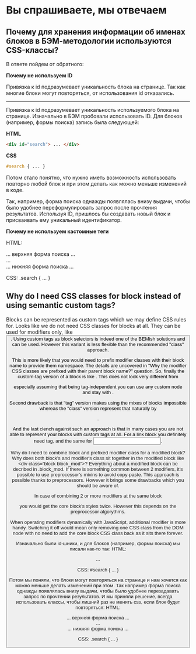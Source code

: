 # Вы спрашиваете, мы отвечаем

## Почему для хранения информации об именах блоков в БЭМ-методологии используются CSS-классы?

В ответе пойдем от обратного:

**Почему не используем ID**

Привязка к id подразумевает уникальность блока на странице. Так как многие блоки могут повторяться, от использования id отказались.

-----------------------------------

Привязка к id подразумевает уникальность используемого блока на странице. Изначально в БЭМ пробовали использовать ID. Для блоков (например, формы поиска) запись была следующей:

**HTML**

```html
<div id="search"> ... </div>
```

**CSS**

```css
#search { ... }
```

Потом стало понятно, что нужно иметь возможность использовать повторно любой блок и при этом делать как можно меньше изменений в коде.

Так, например, форма поиска однажды появлялась внизу выдачи, чтобы было удобнее переформулировать запрос после прочтения результатов. Используя ID, пришлось бы создавать новый блок и присваивать ему уникальный идентификатор.

**Почему не используем кастомные теги**




HTML:
<div class="search"> ... верхняя форма поиска ... </div>
...
<div class="search"> ... нижняя форма поиска ... </div>

CSS:
.search { ... }



## Why do I need CSS classes for block instead of using semantic custom tags?

Blocks can be represented as custom tags which we may define CSS rules for. Looks like we do not need CSS classes for blocks at all. They can be used for modifiers only, like <button class="mod"/>.
Using custom tags as block selectors is indeed one of the BEMish solutions and can be used. However this variant is less flexible than the recommended "class" approach.

This is more likely that you would need to prefix modifier classes with their block name to provide them namespace. The details are uncovered in "Why the modifier CSS classes are prefixed with their parent block name?" question. So, finally the custom-tag version of a block is like <block class="block_mod"/>. This does not look very different from <div class="block block_mod"> especially assuming that being tag-independent you can use any custom node and stay with <block class="block block_mod">.

Second drawback is that "tag" version makes using the mixes of blocks impossible whereas the "class" version represent that naturally by <div class="block1 block2">.

And the last clench against such an approach is that in many cases you are not able to represent your blocks with custom tags at all. For a link block you definitely need <a> tag, and the same for <input>.

Why do I need to combine block and prefixed modifier class for a modified block?
Why does both block's and modifier's class sit together in the modified block like <div class=”block block_mod”>? Everything about a modified block can be decribed in .block_mod. If there is something common between 2 modifiers, it's possible to use preprocessor's mixins to avoid copy-paste.
This approach is possible thanks to preprocessors. However it brings some drawbacks which you should be aware of.

In case of combining 2 or more modifiers at the same block <div class="block_theme_christmas block_size_big"> you would get the core block's styles twice. However this depends on the preprocessor algorythms.

When operating modifiers dynamically with JavaScript, additional modifier is more handy. Switching it off would mean only removing one CSS class from the DOM node with no need to add the core block CSS class back as it sits there forever.


Изначально были id-шники, и для блоков (например, формы поиска) мы писали как-то так:
HTML:
<div id="search"> ... </div>

CSS:
#search { ... }


Потом мы поняли, что блоки могут повторяться на странице и нам хочется как можно меньше делать изменений при этом. Так например форма поиска однажды появлялась внизу выдачи, чтобы было удобнее перезадавать запрос по прочтении результатов. И мы приняли решение, всегда использовать классы, чтобы лишний раз не менять css, если блок будет повторяться:
HTML:
<div class="search"> ... верхняя форма поиска ... </div>
...
<div class="search"> ... нижняя форма поиска ... </div>

CSS:
.search { ... }

